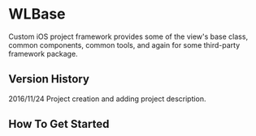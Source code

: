 # WLBase
Custom iOS project framework provides some of the view's base class, common components, common tools, and again for some third-party framework package.

## Version History
2016/11/24 Project creation and adding project description.

## How To Get Started

